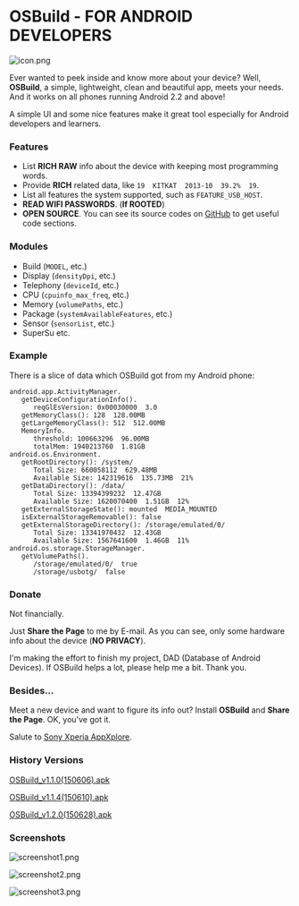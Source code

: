 # OSBuild - FOR ANDROID DEVELOPERS

![icon.png](/Other/icon.png)

Ever wanted to peek inside and know more about your device? Well, **OSBuild**, a simple, lightweight, clean and beautiful app, meets your needs. And it works on all phones running Android 2.2 and above!

A simple UI and some nice features make it great tool especially for Android developers and learners.

### Features
* List **RICH RAW** info about the device with keeping most programming words.
* Provide **RICH** related data, like `19  KITKAT  2013-10  39.2%  19`.
* List all features the system supported, such as `FEATURE_USB_HOST`.
* **READ WIFI PASSWORDS**. (**If ROOTED**)
* **OPEN SOURCE**. You can see its source codes on [GitHub](https://github.com/by-syk/OSBuild) to get useful code sections.

### Modules
* Build (`MODEL`, etc.)
* Display (`densityDpi`, etc.)
* Telephony (`deviceId`, etc.)
* CPU (`cpuinfo_max_freq`, etc.)
* Memory (`volumePaths`, etc.)
* Package (`systemAvailableFeatures`, etc.)
* Sensor (`sensorList`, etc.)
* SuperSu
etc.

### Example
There is a slice of data which OSBuild got from my Android phone:
```
android.app.ActivityManager.
   getDeviceConfigurationInfo().
      reqGlEsVersion: 0x00030000  3.0
   getMemoryClass(): 128  128.00MB
   getLargeMemoryClass(): 512  512.00MB
   MemoryInfo.
      threshold: 100663296  96.00MB
      totalMem: 1940213760  1.81GB
android.os.Environment.
   getRootDirectory(): /system/
      Total Size: 660058112  629.48MB
      Available Size: 142319616  135.73MB  21%
   getDataDirectory(): /data/
      Total Size: 13394399232  12.47GB
      Available Size: 1620070400  1.51GB  12%
   getExternalStorageState(): mounted  MEDIA_MOUNTED
   isExternalStorageRemovable(): false
   getExternalStorageDirectory(): /storage/emulated/0/
      Total Size: 13341970432  12.43GB
      Available Size: 1567641600  1.46GB  11%
android.os.storage.StorageManager.
   getVolumePaths().
      /storage/emulated/0/  true
      /storage/usbotg/  false
```

### Donate
Not financially.

Just **Share the Page** to me by E-mail. As you can see, only some hardware info about the device (**NO PRIVACY**).

I'm making the effort to finish my project, DAD (Database of Android Devices). If OSBuild helps a lot, please help me a bit. Thank you.

### Besides...
Meet a new device and want to figure its info out? Install **OSBuild** and **Share the Page**. OK, you've got it.

Salute to [Sony Xperia AppXplore](http://developer.sonymobile.com/knowledge-base/tools/download-appxplore-and-learn-more-about-your-apps/).

### History Versions
[OSBuild_v1.1.0(150606).apk](/Other/OSBuild_v1.1.0(150606).apk)

[OSBuild_v1.1.4(150610).apk](/Other/OSBuild_v1.1.4(150610).apk)

[OSBuild_v1.2.0(150628).apk](/Other/OSBuild_v1.2.0(150628).apk)

### Screenshots
![screenshot1.png](/Other/screenshot1.png)

![screenshot2.png](/Other/screenshot2.png)

![screenshot3.png](/Other/screenshot3.png)
